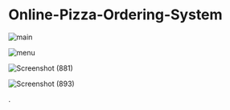 # Online-Pizza-Ordering-System



















































































































![main](https://user-images.githubusercontent.com/87609938/149478312-2d48f568-ce66-4b84-9a9a-0809cf6426fd.png)


![menu](https://user-images.githubusercontent.com/87609938/149478340-7af90039-972b-4280-9545-e8f5c63579af.png)


![Screenshot (881)](https://user-images.githubusercontent.com/87609938/149478442-c991ac21-c67f-4b05-8119-7ed6a8f618a8.png)


![Screenshot (893)](https://user-images.githubusercontent.com/87609938/149478448-7e6961f7-ba42-46ba-b4b7-963676a41ff3.png)





.
